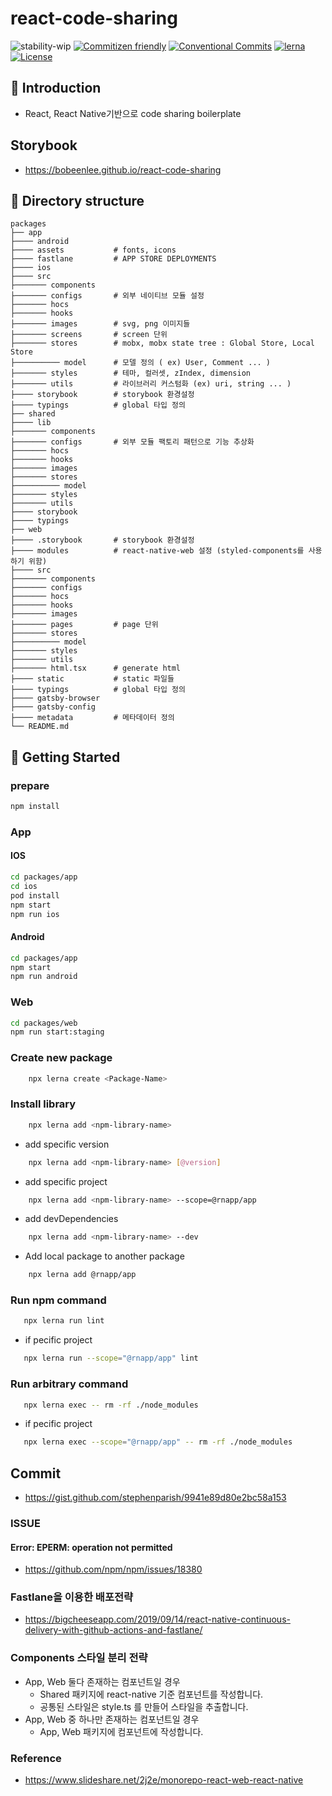 # react-code-sharing

![stability-wip](https://img.shields.io/badge/stability-work_in_progress-lightgrey.svg?style=flat-square)
[![Commitizen friendly](https://img.shields.io/badge/commitizen-friendly-brightgreen.svg?style=flat-square)](http://commitizen.github.io/cz-cli/)
[![Conventional Commits](https://img.shields.io/badge/Conventional%20Commits-1.0.0-yellow.svg?style=flat-square)](https://conventionalcommits.org)
[![lerna](https://img.shields.io/badge/maintained%20with-lerna-cc00ff.svg?style=flat-square)](https://lernajs.io/)
[![License](https://img.shields.io/badge/license-MIT-green.svg?style=flat-square)](https://github.com/barbajs/barba/blob/master/LICENSE)

## 📖 Introduction

- React, React Native기반으로 code sharing boilerplate

## Storybook

- https://bobeenlee.github.io/react-code-sharing

## 📂 Directory structure

    packages
    ├── app
    ├──── android
    ├──── assets           # fonts, icons
    ├──── fastlane         # APP STORE DEPLOYMENTS
    ├──── ios    
    ├──── src
    ├─────── components
    ├─────── configs       # 외부 네이티브 모듈 설정
    ├─────── hocs
    ├─────── hooks
    ├─────── images        # svg, png 이미지들
    ├─────── screens       # screen 단위
    ├─────── stores        # mobx, mobx state tree : Global Store, Local Store
    ├────────── model      # 모델 정의 ( ex) User, Comment ... )
    ├─────── styles        # 테마, 컬러셋, zIndex, dimension 
    ├─────── utils         # 라이브러리 커스텀화 (ex) uri, string ... )
    ├──── storybook        # storybook 환경설정
    ├──── typings          # global 타입 정의
    ├── shared    
    ├──── lib
    ├─────── components
    ├─────── configs       # 외부 모듈 팩토리 패턴으로 기능 추상화
    ├─────── hocs
    ├─────── hooks
    ├─────── images
    ├─────── stores
    ├────────── model
    ├─────── styles
    ├─────── utils
    ├──── storybook
    ├──── typings
    ├── web
    ├──── .storybook       # storybook 환경설정
    ├──── modules          # react-native-web 설정 (styled-components를 사용하기 위함)
    ├──── src
    ├─────── components
    ├─────── configs
    ├─────── hocs
    ├─────── hooks
    ├─────── images
    ├─────── pages         # page 단위
    ├─────── stores
    ├────────── model
    ├─────── styles
    ├─────── utils
    ├─────── html.tsx      # generate html
    ├──── static           # static 파일들
    ├──── typings          # global 타입 정의 
    ├──── gatsby-browser      
    ├──── gatsby-config      
    ├──── metadata         # 메타데이터 정의
    └── README.md

## 🌇 Getting Started

### prepare

```sh
npm install
```

### App

#### IOS
```sh
cd packages/app
cd ios
pod install
npm start
npm run ios
```

#### Android

```sh
cd packages/app
npm start
npm run android
```

### Web
```sh
cd packages/web
npm run start:staging
```

### **Create new package**

```sh
    npx lerna create <Package-Name>
```

### **Install library**

```sh
    npx lerna add <npm-library-name>
```

- add specific version

```sh
    npx lerna add <npm-library-name> [@version]
```

- add specific project

```sh
    npx lerna add <npm-library-name> --scope=@rnapp/app
```

- add devDependencies

```sh
    npx lerna add <npm-library-name> --dev
```

- Add local package to another package

```sh
    npx lerna add @rnapp/app
```

### **Run npm command**

```sh
   npx lerna run lint
```

- if pecific project

```sh
   npx lerna run --scope="@rnapp/app" lint
```

### **Run arbitrary command**

```sh
   npx lerna exec -- rm -rf ./node_modules
```

- if pecific project

```sh
   npx lerna exec --scope="@rnapp/app" -- rm -rf ./node_modules
```

## Commit

- https://gist.github.com/stephenparish/9941e89d80e2bc58a153

### ISSUE

#### Error: EPERM: operation not permitted

- https://github.com/npm/npm/issues/18380

### Fastlane을 이용한 배포전략

- https://bigcheeseapp.com/2019/09/14/react-native-continuous-delivery-with-github-actions-and-fastlane/

### Components 스타일 분리 전략

- App, Web 둘다 존재하는 컴포넌트일 경우
  - Shared 패키지에 react-native 기준 컴포넌트를 작성합니다.
  - 공통된 스타일은 style.ts 를 만들어 스타일을 추출합니다.
- App, Web 중 하나만 존재하는 컴포넌트일 경우
  - App, Web 패키지에 컴포넌트에 작성합니다.

### Reference

- https://www.slideshare.net/2j2e/monorepo-react-web-react-native
